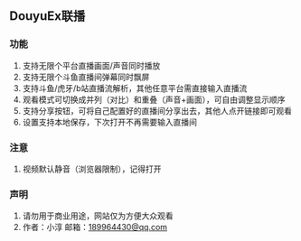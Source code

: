 ## DouyuEx联播

### 功能
1. 支持无限个平台直播画面/声音同时播放
2. 支持无限个斗鱼直播间弹幕同时飘屏
3. 支持斗鱼/虎牙/b站直播流解析，其他任意平台需直接输入直播流
4. 观看模式可切换成并列（对比）和重叠（声音+画面），可自由调整显示顺序
5. 支持分享按钮，可将自己配置好的直播间分享出去，其他人点开链接即可观看
6. 设置支持本地保存，下次打开不再需要输入直播间

### 注意
1. 视频默认静音（浏览器限制），记得打开

### 声明
1. 请勿用于商业用途，网站仅为方便大众观看
2. 作者：小淳  邮箱：189964430@qq.com